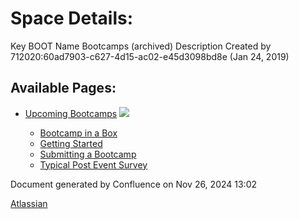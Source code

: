 # Space Details:

Key BOOT Name Bootcamps (archived) Description Created by 712020:60ad7903-c627-4d15-ac02-e45d3098bd8e (Jan 24, 2019)

## Available Pages:

- [Upcoming Bootcamps](Upcoming-Bootcamps_21954568.html) ![](images/icons/contenttypes/home_page_16.png)
  
  - [Bootcamp in a Box](Bootcamp-in-a-Box_21954582.html)
  
  <!--THE END-->
  
  - [Getting Started](Getting-Started_21954580.html)
  
  <!--THE END-->
  
  - [Submitting a Bootcamp](Submitting-a-Bootcamp_21961073.html)
  
  <!--THE END-->
  
  - [Typical Post Event Survey](Typical-Post-Event-Survey_21961071.html)

Document generated by Confluence on Nov 26, 2024 13:02

[Atlassian](http://www.atlassian.com/)
